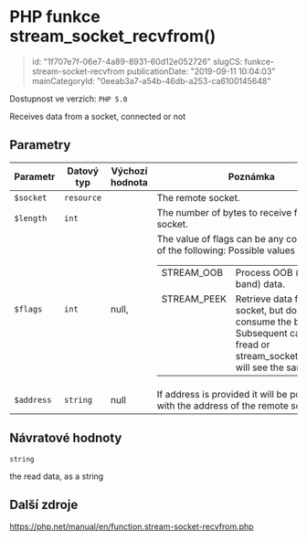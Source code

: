 PHP funkce stream_socket_recvfrom()
===================================

> id: "1f707e7f-06e7-4a89-8931-60d12e052726"
> slugCS: funkce-stream-socket-recvfrom
> publicationDate: "2019-09-11 10:04:03"
> mainCategoryId: "0eeab3a7-a54b-46db-a253-ca6100145648"

Dostupnost ve verzích: `PHP 5.0`

Receives data from a socket, connected or not


Parametry
--------------

| Parametr | Datový typ | Výchozí hodnota | Poznámka |
|-----|-----|-----|-----|
| `$socket` | `resource` |  | The remote socket. |
| `$length` | `int` |  | The number of bytes to receive from the socket. |
| `$flags` | `int` | null, | The value of flags can be any combination of the following: <table> Possible values for flags <tr valign="top"> <td>STREAM_OOB</td> <td> Process OOB (out-of-band) data. </td> </tr> <tr valign="top"> <td>STREAM_PEEK</td> <td> Retrieve data from the socket, but do not consume the buffer. Subsequent calls to fread or stream_socket_recvfrom will see the same data. </td> </tr> </table> |
| `$address` | `string` | null | If address is provided it will be populated with the address of the remote socket. |


Návratové hodnoty
----------------

`string`

the read data, as a string

Další zdroje
------------

https://php.net/manual/en/function.stream-socket-recvfrom.php
